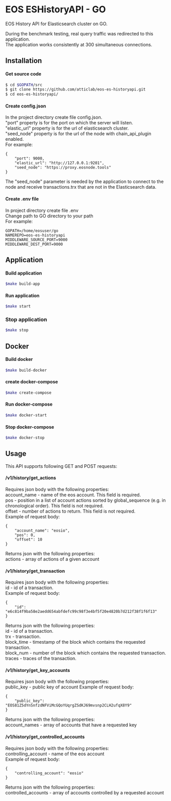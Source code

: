 # EOS ESHistoryAPI - GO
EOS History API for Elasticsearch cluster on GO.
  
During the benchmark testing, real query traffic was redirected to this application.  
The application works consistently at 300 simultaneous connections.  

## Installation
#### Get source code
```sh
$ cd $GOPATH/src
$ git clone https://github.com/atticlab/eos-es-historyapi.git
$ cd eos-es-historyapi/
```
#### 
#### Create config.json
In the project directory create file config.json.  
"port" property is for the port on which the server will listen.  
"elastic_url" property is for the url of elasticsearch cluster.  
"seed_node" property is for the url of the node with chain_api_plugin enabled.  
For example:

    {
        "port": 9000,
        "elastic_url": "http://127.0.0.1:9201",
        "seed_node": "https://proxy.eosnode.tools"
    }  
  
The "seed_node" parameter is needed by the application to connect to the node and receive transactions.trx that are not in the Elasticsearch data.  

#### Create .env file
In project directory create file .env  
Change path to GO directory to your path  
For example:
```
GOPATH=/home/eosuser/go  
NAMEREPO=eos-es-historyapi  
MIDDLEWARE_SOURCE_PORT=9000  
MIDDLEWARE_DEST_PORT=9000  
```
####
## Application
#### Build application
```sh
$make build-app
```
#### Run application
```sh
$make start
```
### Stop application
```sh
$make stop
```
## Docker
#### Build docker
```sh
$make build-docker
```
#### create docker-compose
```sh
$make create-compose
```
#### Run docker-compose
```sh
$make docker-start
```
#### Stop docker-compose
```sh
$make docker-stop
```
#### 
## Usage
This API supports following GET and POST requests:  

#### /v1/history/get_actions
Requires json body with the following properties:  
account_name - name of the eos account. This field is required.  
pos - position in a list of account actions sorted by global_sequence (e.g. in chronological order). This field is not required.  
offset - number of actions to return. This field is not required.  
Example of request body:

    {
        "account_name": "eosio",
        "pos": 0,
        "offset": 10
    }
  
Returns json with the following properties:  
actions - array of actions of a given account  
#### /v1/history/get_transaction
Requires json body with the following properties:  
id - id of a transaction.  
Example of request body:

    {
        "id": "e6c814f9ba58e2aedd654abfdefc99c98f3e4bf5f20e4820b7d212f38f1f6f13"
    }
  
Returns json with the following properties:  
id - id of a transaction.  
trx - transaction.  
block_time - timestamp of the block which contains the requested transaction.  
block_num - number of the block which contains the requested transaction.  
traces - traces of the transaction.  
#### /v1/history/get_key_accounts
Requires json body with the following properties:  
public_key - public key of account
Example of request body:

    {
        "public_key": "EOS81Z5dYnSnfzdNFViMcGQoYUqrgZSdKJ69mvsnp2CLH2ufqX8Y9"
    }
  
Returns json with the following properties:  
account_names - array of accounts that have a requested key  
#### /v1/history/get_controlled_accounts
Requires json body with the following properties:  
controlling_account - name of the eos account  
Example of request body:

    {
        "controlling_account": "eosio"
    }
  
Returns json with the following properties:  
controlled_accounts - array of accounts controlled by a requested account  

